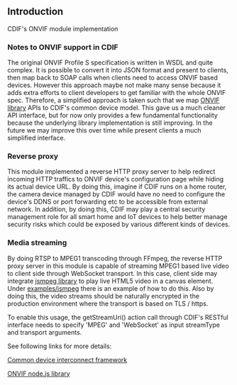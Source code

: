 Introduction
------------
CDIF's ONVIF module implementation

### Notes to ONVIF support in CDIF
The original ONVIF Profile S specification is written in WSDL and quite complex. It is possible to convert it into JSON format and present to clients, then map back to SOAP calls when clients need to access ONVIF based devices. However this approach maybe not make many sense because it adds extra efforts to client developers to get familiar with the whole ONVIF spec. Therefore, a simplified approach is taken such that we map [ONVIF library](https://github.com/agsh/onvif) APIs to CDIF's common device model. This gave us a much cleaner API interface, but for now only provides a few fundamental functionality because the underlying library implementation is still improving. In the future we may improve this over time while present clients a much simplified interface.

### Reverse proxy
This module implemented a reverse HTTP proxy server to help redirect incoming HTTP traffics to ONVIF device's configuration page while hiding its actual device URL. By doing this, imagine if CDIF runs on a home router, the camera device managed by CDIF would have no need to configure the device's DDNS or port forwarding etc to be accessible from external network. In addition, by doing this, CDIF may play a central security management role for all smart home and IoT devices to help better manage security risks which could be exposed by various different kinds of devices.

### Media streaming
By doing RTSP to MPEG1 transcoding through FFmpeg, the reverse HTTP proxy server in this module is capable of streaming MPEG1 based live video to client side through WebSocket transport. In this case, client side may integrate [jsmpeg library](https://github.com/phoboslab/jsmpeg) to play live HTML5 video in a canvas element. Under [examples/jsmpeg](https://github.com/out4b/cdif-onvif-manager/tree/master/examples/jsmpeg) there is an example of how to do this. Also by doing this, the video streams should be naturally encrypted in the production environment where the transport is based on TLS / https.

To enable this usage, the getStreamUri() action call through CDIF's RESTful interface needs to specify 'MPEG' and 'WebSocket' as input streamType and transport arguments.

See following links for more details: <br/>

[Common device interconnect framework](https://github.com/out4b/cdif)

[ONVIF node.js library](https://github.com/agsh/onvif)
